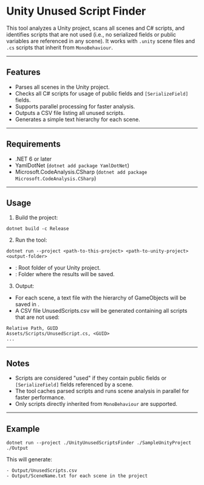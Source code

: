 # Unity Unused Script Finder

This tool analyzes a Unity project, scans all scenes and C# scripts, and identifies scripts that are not used (i.e., no serialized fields or public variables are referenced in any scene). It works with `.unity` scene files and `.cs` scripts that inherit from `MonoBehaviour`.

---

## Features

- Parses all scenes in the Unity project.
- Checks all C# scripts for usage of public fields and `[SerializeField]` fields.
- Supports parallel processing for faster analysis.
- Outputs a CSV file listing all unused scripts.
- Generates a simple text hierarchy for each scene.

---

## Requirements

- .NET 6 or later
- YamlDotNet (`dotnet add package YamlDotNet`)
- Microsoft.CodeAnalysis.CSharp (`dotnet add package Microsoft.CodeAnalysis.CSharp`)

---

## Usage

1. Build the project:

```
dotnet build -c Release
```

2. Run the tool:

```
dotnet run --project <path-to-this-project> <path-to-unity-project> <output-folder>
```

- <path-to-unity-project>: Root folder of your Unity project.
- <output-folder>: Folder where the results will be saved.

3. Output:

- For each scene, a text file with the hierarchy of GameObjects will be saved in <output-folder>.
- A CSV file UnusedScripts.csv will be generated containing all scripts that are not used:

```
Relative Path, GUID
Assets/Scripts/UnusedScript.cs, <GUID>
...
```

---

## Notes

- Scripts are considered "used" if they contain public fields or `[SerializeField]` fields referenced by a scene.
- The tool caches parsed scripts and runs scene analysis in parallel for faster performance.
- Only scripts directly inherited from `MonoBehaviour` are supported.

---

## Example

```
dotnet run --project ./UnityUnusedScriptsFinder ./SampleUnityProject ./Output
```

This will generate:

```
- Output/UnusedScripts.csv
- Output/SceneName.txt for each scene in the project
```
